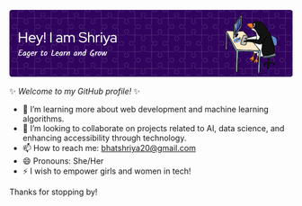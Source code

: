 ![Header](./github-header-image.png)

✨ _Welcome to my GitHub profile!_ ✨

- 🌱 I’m learning more about web development and machine learning algorithms.
- 👯 I’m looking to collaborate on projects related to AI, data science, and enhancing accessibility through technology.
- 📫 How to reach me: [bhatshriya20@gmail.com](mailto:bhatshriya20@gmail.com)
- 😄 Pronouns: She/Her
- ⚡ I wish to empower girls and women in tech!

Thanks for stopping by!


